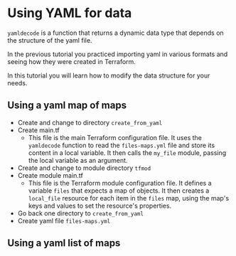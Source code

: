 # Using YAML for data

`yamldecode` is a function that returns a dynamic data type that depends on
the structure of the yaml file.

In the previous tutorial you practiced importing yaml in various formats and
seeing how they were created in Terraform.

In this tutorial you will learn how to modify the data structure for your
needs.

## Using a yaml map of maps

* Create and change to directory `create_from_yaml`
* Create main.tf
  * This file is the main Terraform configuration file. It uses the `yamldecode` function to read the `files-maps.yml` file and store its content in a local variable. It then calls the `my_file` module, passing the local variable as an argument.
* Create and change to module directory `tfmod`
* Create module main.tf
  * This file is the Terraform module configuration file. It defines a variable `files` that expects a map of objects. It then creates a `local_file` resource for each item in the `files` map, using the map's keys and values to set the resource's properties.
* Go back one directory to `create_from_yaml`
* Create yaml file `files-maps.yml`

## Using a yaml list of maps
